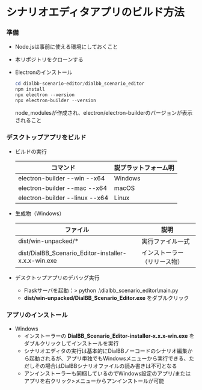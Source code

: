 # シナリオエディタアプリのビルド方法

### 準備

* Node.jsは事前に使える環境にしておくこと

* 本リポジトリをクローンする

* Electronのインストール

    ```powershell
    cd dialbb-scenario-editor/dialbb_scenario_editor
    npm install
    npx electron --version
    npx electron-builder --version
    ```

    node_modulesが作成され、electron/electron-builderのバージョンが表示されること

### デスクトップアプリをビルド

* ビルドの実行

    | コマンド | 説プラットフォーム明 |
    |---|---|
    | electron-builder --win --x64 | Windows |
    | electron-builder --mac --x64 | macOS |
    | electron-builder --linux --x64 | Linux |

* 生成物（Windows）

    | ファイル | 説明 |
    |---|---|
    | dist/win-unpacked/* | 実行ファイル一式 |
    | dist/DialBB_Scenario_Editor-installer-x.x.x-win.exe | インストーラー（リリース物） |

* デスクトップアプリのデバッグ実行

    * Flaskサーバを起動：> python .\dialbb_scenario_editor\main.py
    * **dist/win-unpacked/DialBB_Scenario_Editor.exe** をダブルクリック

### アプリのインストール

* Windows  
    * インストーラーの **DialBB_Scenario_Editor-installer-x.x.x-win.exe** をダブルクリックしてインストールを実行  
    * シナリオエディタの実行は基本的にDialBBノーコードのシナリオ編集から起動されるが、アプリ単独でもWindowsメニューから実行できる、ただしその場合はDialBBシナリオファイルの読み書きは不可となる  
    * アンインストーラーも同梱しているのでWindows設定のアプリ/またはアプリを右クリック>メニューからアンインストールが可能
